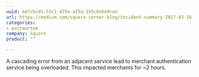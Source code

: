 ```yaml
---
uuid: ee7cbcd1-53c1-429a-af5a-155c6e6e9cee
url: https://medium.com/square-corner-blog/incident-summary-2017-03-16-2f65be39297
categories:
- postmortem
company: Square
product: ""

---
```


A cascading error from an adjacent service lead to merchant authentication service being overloaded. This impacted merchants for ~2 hours.

